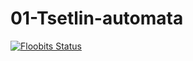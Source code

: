 # 01-Tsetlin-automata
[![Floobits Status](https://floobits.com/IKT440-G/01-Tsetlin-automata.svg)](https://floobits.com/IKT440-G/01-Tsetlin-automata/redirect)